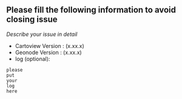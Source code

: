 ## Please fill the following information to avoid closing issue

_Describe your issue in detail_ 

- Cartoview Version : (x.xx.x)
- Geonode Version : (x.xx.x)
- log (optional):
```
please 
put 
your 
log 
here
```